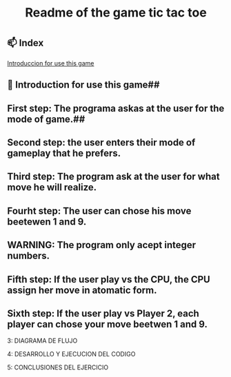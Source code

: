 <h1 align=center>Readme of the game tic tac toe<h1>

## __📫&nbsp;Index__

[Introduccion for use this game](#intrudiction-for-use-this-game)   

## __📘&nbsp;Introduction for use this game__##

## First step: The programa askas at the user for the mode of game.##
## Second step: the user enters their mode of gameplay that he prefers. ##
## Third step: The program ask at the user for what move he will realize. ##
## Fourht step: The user can chose his move beetewen 1 and 9. ##
## WARNING: The program only acept integer numbers. ##
## Fifth step: If the user play vs the CPU, the CPU assign her move in atomatic form. ##
## Sixth step: If the user play vs Player 2, each player can chose your move beetwen 1 and 9. ##


3:
DIAGRAMA DE FLUJO



4:
DESARROLLO Y EJECUCION DEL CODIGO


5:
CONCLUSIONES DEL EJERCICIO
